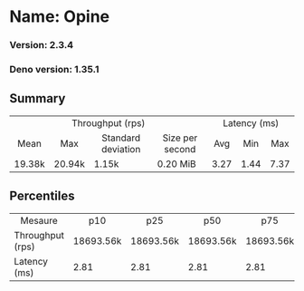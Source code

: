 # Name: Opine 
  
  ### Version: 2.3.4
  ### Deno version: 1.35.1

## Summary
<table>
<tr>
    <td align="center" colspan="4">Throughput (rps)</td>
    <td align="center" colspan="3">Latency (ms)</td>
</tr>
<tr>
    <td align="center">Mean</td>
    <td align="center">Max</td>
    <td align="center">Standard deviation</td>
    <td align="center">Size per second</td>
    <td align="center">Avg</td>
    <td align="center">Min</td>
    <td align="center">Max</td>
</tr>
<tr>
    <td>19.38k</td>
    <td>20.94k</td>
    <td>1.15k</td>
    <td>0.20 MiB</td>
    <td>3.27</td>
    <td>1.44</td>
    <td>7.37</td>
</tr>
</table>

## Percentiles

<table>
<tr>
  <td align="center">Mesaure</td>
  <td align="center">p10</td>
  <td align="center">p25</td>
  <td align="center">p50</td>
  <td align="center">p75</td>
  <td align="center">p90</td>
  <td align="center">p95</td>
  <td align="center">p99</td>
</tr>
<tr>
  <td>Throughput (rps)</td>
  <td>18693.56k</td>
  <td>18693.56k</td>
  <td>18693.56k</td>
  <td>18693.56k</td>
  <td>20395.00k</td>
  <td>20517.63k</td>
  <td>20936.20k</td>
</tr>
<tr>
  <td>Latency (ms)</td>
  <td>2.81</td>
  <td>2.81</td>
  <td>2.81</td>
  <td>2.81</td>
  <td>4.06</td>
  <td>4.43</td>
  <td>4.96</td>
</tr>
</table>
